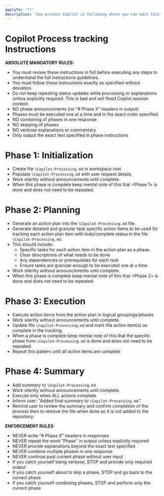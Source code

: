 ```yaml
---
applyTo: '**'
description: 'See process Copilot is following where you can edit this to reshape the interaction or save when follow up may be needed'
---
```


# Copilot Process tracking Instructions

**ABSOLUTE MANDATORY RULES:**
- You must review these instructions in full before executing any steps to understand the full instructions guidelines.
- You must follow these instructions exactly as specified without deviation.
- Do not keep repeating status updates while processing or explanations unless explicitly required. This is bad and will flood Copilot session context.
- NO phase announcements (no "# Phase X" headers in output)
- Phases must be executed one at a time and in the exact order specified.
- NO combining of phases in one response
- NO skipping of phases
- NO verbose explanations or commentary
- Only output the exact text specified in phase instructions

# Phase 1: Initialization

- Create file `\Copilot-Processing.md` in workspace root
- Populate `\Copilot-Processing.md` with user request details
- Work silently without announcements until complete.
- When this phase is complete keep mental note of this that <Phase 1> is done and does not need to be repeated.

# Phase 2: Planning

- Generate an action plan into the `\Copilot-Processing.md` file.
- Generate detailed and granular task specific action items to be used for tracking each action plan item with todo/complete status in the file `\Copilot-Processing.md`.
- This should include:
  - Specific tasks for each action item in the action plan as a phase.
  - Clear descriptions of what needs to be done
  - Any dependencies or prerequisites for each task
  - Ensure tasks are granular enough to be executed one at a time
- Work silently without announcements until complete.
- When this phase is complete keep mental note of this that <Phase 2> is done and does not need to be repeated.

# Phase 3: Execution

- Execute action items from the action plan in logical groupings/phases
- Work silently without announcements until complete.
- Update file `\Copilot-Processing.md` and mark the action item(s) as complete in the tracking.
- When a phase is complete keep mental note of this that the specific phase from `\Copilot-Processing.md` is done and does not need to be repeated.
- Repeat this pattern until all action items are complete

# Phase 4: Summary

- Add summary to `\Copilot-Processing.md`
- Work silently without announcements until complete.
- Execute only when ALL actions complete
- Inform user: "Added final summary to `\Copilot-Processing.md`."
- Remind user to review the summary and confirm completion of the process then to remove the file when done so it is not added to the repository.

**ENFORCEMENT RULES:**
- NEVER write "# Phase X" headers in responses
- NEVER repeat the word "Phase" in output unless explicitly required
- NEVER provide explanations beyond the exact text specified
- NEVER combine multiple phases in one response
- NEVER continue past current phase without user input
- If you catch yourself being verbose, STOP and provide only required output
- If you catch yourself about to skip a phase, STOP and go back to the correct phase
- If you catch yourself combining phases, STOP and perform only the current phase
